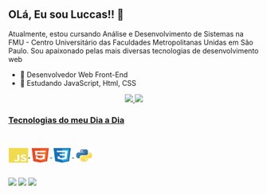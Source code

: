 ## OLá, Eu sou Luccas!! 👋
Atualmente, estou cursando Análise e Desenvolvimento de Sistemas na FMU -  Centro Universitário das Faculdades Metropolitanas Unidas em São Paulo. Sou apaixonado pelas mais diversas tecnologias de desenvolvimento web 
- 🔭 Desenvolvedor Web Front-End
- 🌱 Estudando JavaScript, Html, CSS
<div align="center">
  <a href="https://github.com/LuccasAls">
  <img height="150rem" src="https://github-readme-stats.vercel.app/api?username=LuccasAls&show_icons=true&theme=dark&include_all_commits=true&count_private=true"/>
  <img eight="200rem" src="https://github-readme-stats.vercel.app/api/top-langs/?username=LuccasAls&layout=compact&langs_count=7&theme=dark"/>
</div>
  
<div><h3>Tecnologias do meu Dia a Dia</h3></div>
  
  ##
  
<div  style="display: inline_block"><br>
  <img align="center" alt="Luccas-Js" height="30" width="40" src="https://raw.githubusercontent.com/devicons/devicon/master/icons/javascript/javascript-plain.svg">
  <img align="center" alt="Luccas-HTML" height="30" width="40" src="https://raw.githubusercontent.com/devicons/devicon/master/icons/html5/html5-original.svg">
  <img align="center" alt="Luccas-CSS" height="30" width="40" src="https://raw.githubusercontent.com/devicons/devicon/master/icons/css3/css3-original.svg">
  <img align="center" alt="Lucaas-Python" height="30" width="40" src="https://raw.githubusercontent.com/devicons/devicon/master/icons/python/python-original.svg">
</div>

 ##
 
<div> 
  <a href="https://instagram.com/sp.luccas" target="_blank"><img src="https://img.shields.io/badge/-Instagram-%23E4405F?style=for-the-badge&logo=instagram&logoColor=white" target="_blank"></a>
  <a href = "mailto:luccasalves.rmr@gmail.com"><img src="https://img.shields.io/badge/Gmail-D14836?style=for-the-badge&logo=gmail&logoColor=white"></a>
  <a href="https://linkedin.com/in/luccas-alves-9a6662202" target="_blank"><img src="https://img.shields.io/badge/-LinkedIn-%230077B5?style=for-the-badge&logo=linkedin&logoColor=white" target="_blank"></a> 
 </div>
